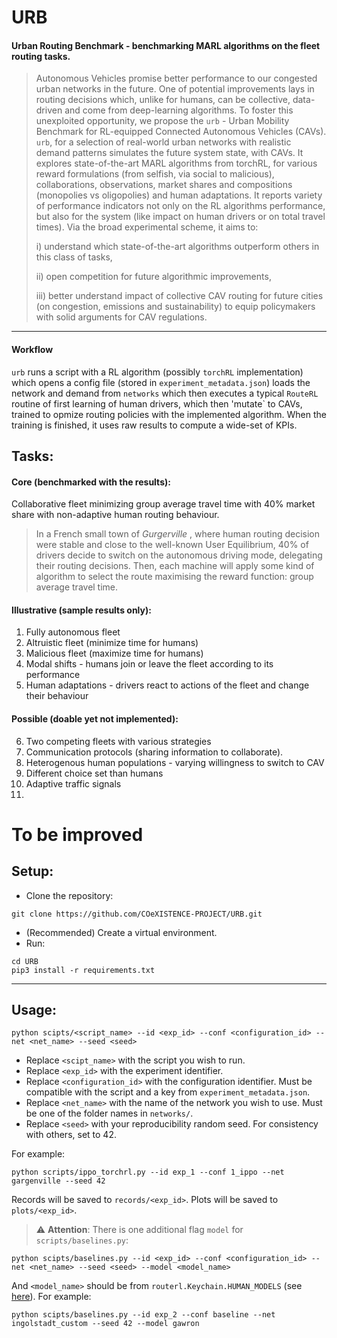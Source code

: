 # URB
#### Urban Routing Benchmark - benchmarking MARL algorithms on the fleet routing tasks. 


> Autonomous Vehicles promise better performance to our congested urban networks in the future. One of potential improvements lays in routing decisions which, unlike for humans, can be collective, data-driven and come from deep-learning algorithms. To foster this unexploited opportunity, we propose the `urb` - Urban Mobility Benchmark for RL-equipped Connected Autonomous Vehicles (CAVs). `urb`, for a selection of real-world urban networks with realistic demand patterns simulates the future system state, with CAVs. It explores state-of-the-art MARL algorithms from torchRL, for various reward formulations (from selfish, via social to malicious), collaborations, observations,  market shares and compositions (monopolies vs oligopolies) and human adaptations. It reports variety of performance indicators not only on the RL algorithms performance, but also for the system (like impact on human drivers or on total travel times). Via the broad experimental scheme, it aims to:
>
> i) understand which state-of-the-art algorithms outperform others in this class of tasks,
>
> ii) open competition for future algorithmic improvements,
>
> iii) better understand impact of collective CAV routing for future cities (on congestion, emissions and sustainability) to equip policymakers with solid arguments for CAV regulations.
---

#### Workflow

`urb` runs a script with a RL algorithm (possibly `torchRL` implementation) which opens a config file (stored in `experiment_metadata.json`) loads the network and demand from `networks` which then executes a typical `RouteRL` routine of first learning of human drivers, which then 'mutate` to CAVs, trained to opmize routing policies with the implemented algorithm. When the training is finished, it uses raw results to compute a wide-set of KPIs.


## Tasks:

#### Core (benchmarked with the results):

Collaborative fleet minimizing group average travel time with 40\% market share with non-adaptive human routing behaviour.

>In a French small town of _Gurgerville_ , where human routing decision were stable and close to the well-known User Equilibrium, 40\% of drivers decide to switch on the autonomous driving mode, delegating their routing decisions. Then, each machine will apply some kind of algorithm to select the route maximising the reward function: group average travel time.

#### Illustrative (sample results only):

1. Fully autonomous fleet
2. Altruistic fleet (minimize time for humans)
3. Malicious fleet (maximize time for humans)
4. Modal shifts - humans join or leave the fleet according to its performance
5. Human adaptations - drivers react to actions of the fleet and change their behaviour


#### Possible (doable yet not implemented):

6. Two competing fleets with various strategies
7. Communication protocols (sharing information to collaborate).
8. Heterogenous human populations - varying willingness to switch to CAV
9. Different choice set than humans
10. Adaptive traffic signals
11. 

# To be improved

## Setup:
- Clone the repository:
```
git clone https://github.com/COeXISTENCE-PROJECT/URB.git
```
- (Recommended) Create a virtual environment.
- Run: 
```
cd URB
pip3 install -r requirements.txt
```

---

## Usage:
```
python scipts/<script_name> --id <exp_id> --conf <configuration_id> --net <net_name> --seed <seed>
```

- Replace `<scipt_name>` with the script you wish to run.
- Replace `<exp_id>` with the experiment identifier. 
- Replace `<configuration_id>` with the configuration identifier. Must be compatible with the script and a key from `experiment_metadata.json`.
- Replace `<net_name>` with the name of the network you wish to use. Must be one of the folder names in `networks/`.
- Replace `<seed>` with your reproducibility random seed. For consistency with others, set to 42. 

For example:
```
python scripts/ippo_torchrl.py --id exp_1 --conf 1_ippo --net gargenville --seed 42
```

Records will be saved to ```records/<exp_id>```. Plots will be saved to ```plots/<exp_id>```.

> ⚠️ **Attention**: There is one additional flag `model` for `scripts/baselines.py`:

```
python scipts/baselines.py --id <exp_id> --conf <configuration_id> --net <net_name> --seed <seed> --model <model_name>
```

And `<model_name>` should be from `routerl.Keychain.HUMAN_MODELS` (see [here](https://github.com/COeXISTENCE-PROJECT/RouteRL/blob/91867e28dcd9eb167aa618ad5fcc1c1e5ccb3d7c/routerl/keychain.py#L125)). For example:

```
python scipts/baselines.py --id exp_2 --conf baseline --net ingolstadt_custom --seed 42 --model gawron
```